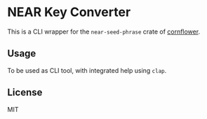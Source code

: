 # NEAR Key Converter

This is a CLI wrapper for the `near-seed-phrase` crate of [cornflower](https://crates.io/users/hanakannzashi).

## Usage

To be used as CLI tool, with integrated help using `clap`.

## License

MIT
